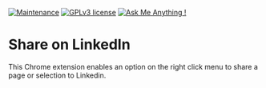 [![Maintenance](https://img.shields.io/badge/Maintained%3F-no-red.svg)](https://bitbucket.org/lbesson/ansi-colors)
[![GPLv3 license](https://img.shields.io/badge/License-GPLv3-blue.svg)](http://perso.crans.org/besson/LICENSE.html)
[![Ask Me Anything !](https://img.shields.io/badge/Ask%20me-anything-1abc9c.svg)](https://GitHub.com/Naereen/ama)

# Share on LinkedIn
This Chrome extension enables an option on the right click menu to share a page or selection to Linkedin.
